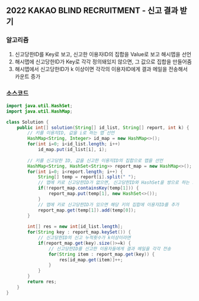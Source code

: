 ## 2022 KAKAO BLIND RECRUITMENT - 신고 결과 받기

### 알고리즘
1. 신고당한ID를 Key로 보고, 신고한 이용자ID의 집합을 Value로 보고 해시맵을 선언
2. 해시맵에 신고당한ID가 Key로 각각 정의돼있지 않으면, 그 값으로 집합을 만들어줌
3. 해시맵에서 신고당한ID가 k 이상이면 각각의 이용자ID에게 결과 메일을 전송해서 카운트 증가

### 소스코드
```java
import java.util.HashSet;
import java.util.HashMap;

class Solution {
    public int[] solution(String[] id_list, String[] report, int k) {   
        // 키를 이용자ID, 값을 i로 하는 맵 선언
        HashMap<String, Integer> id_map = new HashMap<>();
        for(int i=0; i<id_list.length; i++)
            id_map.put(id_list[i], i);
        
        // 키를 신고당한 ID, 값을 신고한 이용자ID의 집합으로 맵을 선언
        HashMap<String, HashSet<String>> report_map = new HashMap<>();
        for(int i=0; i<report.length; i++) {
            String[] temp = report[i].split(" ");
            // 맵에 키로 신고당한ID가 없으면, 신고당한ID와 HashSet을 쌍으로 하는 요소를 맵에 추가
            if(!report_map.containsKey(temp[1])) {
                report_map.put(temp[1], new HashSet<>());
            }
            // 맵에 키로 신고당한ID가 있으면 해당 키의 집합에 이용자ID를 추가
            report_map.get(temp[1]).add(temp[0]);
        }
        
        int[] res = new int[id_list.length];
        for(String key : report_map.keySet()) {
            // 신고당한ID의 신고 누적횟수가 k이상이라면
            if(report_map.get(key).size()>=k) {
                // 신고당한ID를 신고한 이용자들에게 결과 메일을 각각 전송
                for(String item : report_map.get(key)) {
                    res[id_map.get(item)]++;
                }
            }            
        }
        return res;
    }
}
```